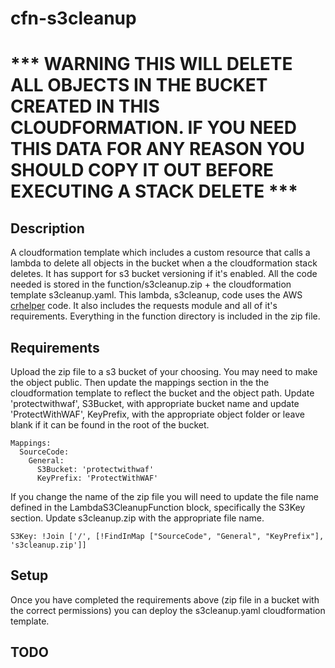 # cfn-s3cleanup

# *** WARNING THIS WILL DELETE ALL OBJECTS IN THE BUCKET CREATED IN THIS CLOUDFORMATION.  IF YOU NEED THIS DATA FOR ANY REASON YOU SHOULD COPY IT OUT BEFORE EXECUTING A STACK DELETE ***

## Description
A cloudformation template which includes a custom resource that calls a lambda to delete all objects in the bucket when a the cloudformation stack deletes.  It has support for s3 bucket versioning if it's enabled.  All the code needed is stored in the function/s3cleanup.zip + the cloudformation template s3cleanup.yaml.  This lambda, s3cleanup, code uses the AWS [crhelper](https://github.com/awslabs/aws-cloudformation-templates/tree/master/community/custom_resources/python_custom_resource_helper) code.  It also includes the requests module and all of it's requirements.  Everything in the function directory is included in the zip file.


## Requirements
Upload the zip file to a s3 bucket of your choosing.  You may need to make the object public.  Then update the mappings section in the the cloudformation template to reflect the bucket and the object path.  Update 'protectwithwaf', S3Bucket, with appropriate bucket name and update 'ProtectWithWAF', KeyPrefix, with the appropriate object folder or leave blank if it can be found in the root of the bucket.
```
Mappings:
  SourceCode:
    General:
      S3Bucket: 'protectwithwaf'
      KeyPrefix: 'ProtectWithWAF'
```
If you change the name of the zip file you will need to update the file name defined in the LambdaS3CleanupFunction block, specifically the S3Key section.  Update s3cleanup.zip with the appropriate file name.
```
S3Key: !Join ['/', [!FindInMap ["SourceCode", "General", "KeyPrefix"], 's3cleanup.zip']]
```


## Setup
Once you have completed the requirements above (zip file in a bucket with the correct permissions) you can deploy the s3cleanup.yaml cloudformation template.


## TODO
